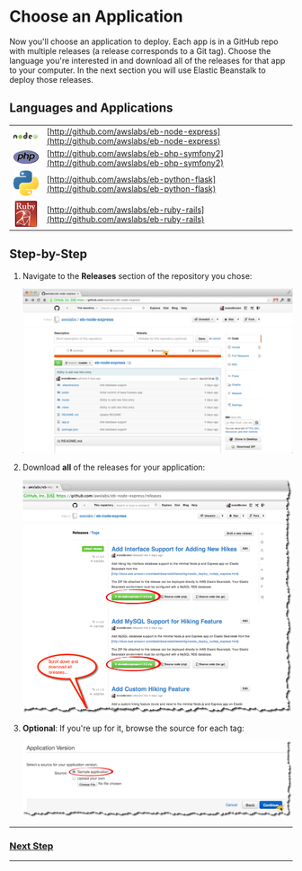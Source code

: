 # Choose an Application

Now you'll choose an application to deploy. Each app is in a GitHub repo with multiple releases (a release corresponds to a Git tag). Choose the language you're interested in and download all of the releases for that app to your computer. In the next section you will use Elastic Beanstalk to deploy those releases.

## Languages and Applications

|         | | 
|:-------------:| ------------- |
| ![Node.js](img/node_logo.png)      | [http://github.com/awslabs/eb-node-express](http://github.com/awslabs/eb-node-express) |
| ![PHP](img/php-logo.png)    |   [http://github.com/awslabs/eb-php-symfony2](http://github.com/awslabs/eb-php-symfony2) |
| ![Python](img/python-logo.png) |    [http://github.com/awslabs/eb-python-flask](http://github.com/awslabs/eb-python-flask) |
| ![Ruby](img/ruby-logo.png) |    [http://github.com/awslabs/eb-ruby-rails](http://github.com/awslabs/eb-ruby-rails) |

## Step-by-Step

1. Navigate to the **Releases** section of the repository you chose:

	![](img/en/step_github-releases.png)

2. Download **all** of the releases for your application:

	![](img/en/step_github-download-releases.png)
	
3. **Optional**: If you're up for it, browse the source for each tag:

	![](img/en/step_app-version.png)
	
---

### [Next Step](deploy-app-version.md)

---
